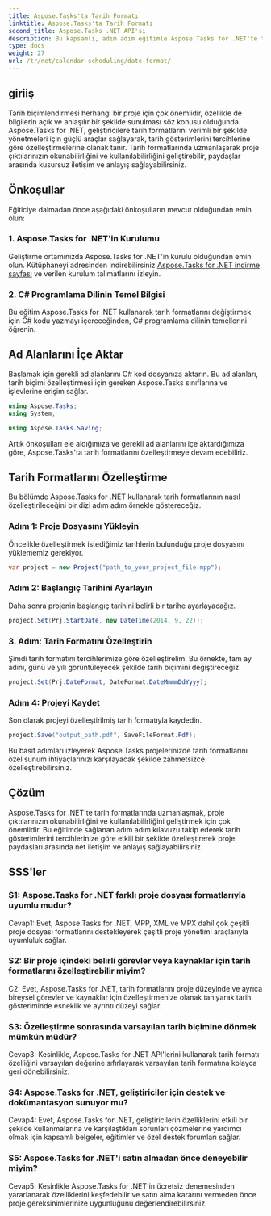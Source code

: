 ```yaml
---
title: Aspose.Tasks'ta Tarih Formatı
linktitle: Aspose.Tasks'ta Tarih Formatı
second_title: Aspose.Tasks .NET API'si
description: Bu kapsamlı, adım adım eğitimle Aspose.Tasks for .NET'te tarih formatlarını zahmetsizce nasıl özelleştireceğinizi öğrenin.
type: docs
weight: 27
url: /tr/net/calendar-scheduling/date-format/
---
```

## giriiş

Tarih biçimlendirmesi herhangi bir proje için çok önemlidir, özellikle de bilgilerin açık ve anlaşılır bir şekilde sunulması söz konusu olduğunda. Aspose.Tasks for .NET, geliştiricilere tarih formatlarını verimli bir şekilde yönetmeleri için güçlü araçlar sağlayarak, tarih gösterimlerini tercihlerine göre özelleştirmelerine olanak tanır. Tarih formatlarında uzmanlaşarak proje çıktılarınızın okunabilirliğini ve kullanılabilirliğini geliştirebilir, paydaşlar arasında kusursuz iletişim ve anlayış sağlayabilirsiniz.

## Önkoşullar

Eğiticiye dalmadan önce aşağıdaki önkoşulların mevcut olduğundan emin olun:

### 1. Aspose.Tasks for .NET'in Kurulumu

 Geliştirme ortamınızda Aspose.Tasks for .NET'in kurulu olduğundan emin olun. Kütüphaneyi adresinden indirebilirsiniz.[Aspose.Tasks for .NET indirme sayfası](https://releases.aspose.com/tasks/net/) ve verilen kurulum talimatlarını izleyin.

### 2. C# Programlama Dilinin Temel Bilgisi

Bu eğitim Aspose.Tasks for .NET kullanarak tarih formatlarını değiştirmek için C# kodu yazmayı içereceğinden, C# programlama dilinin temellerini öğrenin.

## Ad Alanlarını İçe Aktar

Başlamak için gerekli ad alanlarını C# kod dosyanıza aktarın. Bu ad alanları, tarih biçimi özelleştirmesi için gereken Aspose.Tasks sınıflarına ve işlevlerine erişim sağlar.

```csharp
using Aspose.Tasks;
using System;

using Aspose.Tasks.Saving;

```

Artık önkoşulları ele aldığımıza ve gerekli ad alanlarını içe aktardığımıza göre, Aspose.Tasks'ta tarih formatlarını özelleştirmeye devam edebiliriz.

## Tarih Formatlarını Özelleştirme

Bu bölümde Aspose.Tasks for .NET kullanarak tarih formatlarının nasıl özelleştirileceğini bir dizi adım adım örnekle göstereceğiz.

### Adım 1: Proje Dosyasını Yükleyin

Öncelikle özelleştirmek istediğimiz tarihlerin bulunduğu proje dosyasını yüklememiz gerekiyor.

```csharp
var project = new Project("path_to_your_project_file.mpp");
```

### Adım 2: Başlangıç Tarihini Ayarlayın

Daha sonra projenin başlangıç tarihini belirli bir tarihe ayarlayacağız.

```csharp
project.Set(Prj.StartDate, new DateTime(2014, 9, 22));
```

### 3. Adım: Tarih Formatını Özelleştirin

Şimdi tarih formatını tercihlerimize göre özelleştirelim. Bu örnekte, tam ay adını, günü ve yılı görüntüleyecek şekilde tarih biçimini değiştireceğiz.

```csharp
project.Set(Prj.DateFormat, DateFormat.DateMmmmDdYyyy);
```

### Adım 4: Projeyi Kaydet

Son olarak projeyi özelleştirilmiş tarih formatıyla kaydedin.

```csharp
project.Save("output_path.pdf", SaveFileFormat.Pdf);
```

Bu basit adımları izleyerek Aspose.Tasks projelerinizde tarih formatlarını özel sunum ihtiyaçlarınızı karşılayacak şekilde zahmetsizce özelleştirebilirsiniz.

## Çözüm

Aspose.Tasks for .NET'te tarih formatlarında uzmanlaşmak, proje çıktılarınızın okunabilirliğini ve kullanılabilirliğini geliştirmek için çok önemlidir. Bu eğitimde sağlanan adım adım kılavuzu takip ederek tarih gösterimlerini tercihlerinize göre etkili bir şekilde özelleştirerek proje paydaşları arasında net iletişim ve anlayış sağlayabilirsiniz.

## SSS'ler

### S1: Aspose.Tasks for .NET farklı proje dosyası formatlarıyla uyumlu mudur?

Cevap1: Evet, Aspose.Tasks for .NET, MPP, XML ve MPX dahil çok çeşitli proje dosyası formatlarını destekleyerek çeşitli proje yönetimi araçlarıyla uyumluluk sağlar.

### S2: Bir proje içindeki belirli görevler veya kaynaklar için tarih formatlarını özelleştirebilir miyim?

C2: Evet, Aspose.Tasks for .NET, tarih formatlarını proje düzeyinde ve ayrıca bireysel görevler ve kaynaklar için özelleştirmenize olanak tanıyarak tarih gösteriminde esneklik ve ayrıntı düzeyi sağlar.

### S3: Özelleştirme sonrasında varsayılan tarih biçimine dönmek mümkün müdür?

Cevap3: Kesinlikle, Aspose.Tasks for .NET API'lerini kullanarak tarih formatı özelliğini varsayılan değerine sıfırlayarak varsayılan tarih formatına kolayca geri dönebilirsiniz.

### S4: Aspose.Tasks for .NET, geliştiriciler için destek ve dokümantasyon sunuyor mu?

Cevap4: Evet, Aspose.Tasks for .NET, geliştiricilerin özelliklerini etkili bir şekilde kullanmalarına ve karşılaştıkları sorunları çözmelerine yardımcı olmak için kapsamlı belgeler, eğitimler ve özel destek forumları sağlar.

### S5: Aspose.Tasks for .NET'i satın almadan önce deneyebilir miyim?

Cevap5: Kesinlikle Aspose.Tasks for .NET'in ücretsiz denemesinden yararlanarak özelliklerini keşfedebilir ve satın alma kararını vermeden önce proje gereksinimlerinize uygunluğunu değerlendirebilirsiniz.